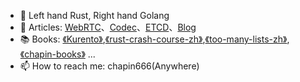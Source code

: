 - 💪 Left hand Rust, Right hand Golang
- 🔗 Articles: [WebRTC](https://zhuanlan.zhihu.com/webrtc)、[Codec](https://zhuanlan.zhihu.com/codec666)、[ETCD](https://zhuanlan.zhihu.com/codec666)、[Blog](https://my.oschina.net/997155658)
- 📚 Books: [《Kurento》](https://my.oschina.net/997155658?tab=newest&catalogId=5604714),[《rust-crash-course-zh》](https://chapin666.gitbook.io/rust-crash-course-zh/),[《too-many-lists-zh》](https://chapin666.gitbook.io/too-many-list-zh/),[《chapin-books》](https://github.com/chapin666/books) ...
- 📫 How to reach me: chapin666(Anywhere)
